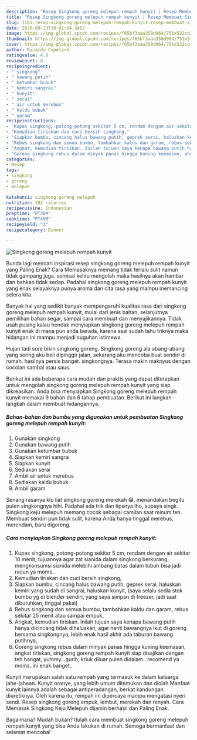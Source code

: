 ```yaml
---
description: "Resep Singkong goreng melepuh rempah kunyit | Resep Membuat Singkong goreng melepuh rempah kunyit Yang Bikin Ngiler"
title: "Resep Singkong goreng melepuh rempah kunyit | Resep Membuat Singkong goreng melepuh rempah kunyit Yang Bikin Ngiler"
slug: 1165-resep-singkong-goreng-melepuh-rempah-kunyit-resep-membuat-singkong-goreng-melepuh-rempah-kunyit-yang-bikin-ngiler
date: 2020-08-23T10:01:34.346Z
image: https://img-global.cpcdn.com/recipes/f65bf3aaa358d964/751x532cq70/singkong-goreng-melepuh-rempah-kunyit-foto-resep-utama.jpg
thumbnail: https://img-global.cpcdn.com/recipes/f65bf3aaa358d964/751x532cq70/singkong-goreng-melepuh-rempah-kunyit-foto-resep-utama.jpg
cover: https://img-global.cpcdn.com/recipes/f65bf3aaa358d964/751x532cq70/singkong-goreng-melepuh-rempah-kunyit-foto-resep-utama.jpg
author: Ricardo Copeland
ratingvalue: 4.8
reviewcount: 8
recipeingredient:
- " singkong"
- " bawang putih"
- " ketumbar bubuk"
- " kemiri sangrai"
- " kunyit"
- " serai"
- " air untuk merebus"
- " kaldu bubuk"
- " garam"
recipeinstructions:
- "Kupas singkong, potong-potong sekitar 5 cm, rendam dengan air sekitar 10 menit, tujuannya agar zat sianida dalam singkong berkurang, mengkonsumsi sianida melebihi ambang batas dalam tubuh bisa jadi racun ya moms.."
- "Kemudian tiriskan dan cuci bersih singkong,"
- "Siapkan bumbu, cincang halus bawang putih, geprek serai, haluskan kemiri yang sudah di sangrai, haluskan kunyit, (saya selalu sedia stok bumbu yg di blender sendiri, yang saya simpan di freezer, jadi saat dibutuhkan, tinggal pakai)"
- "Rebus singkong dan semua bumbu, tambahkan kaldu dan garam, rebus sekitar 25 menit atau sampai empuk,"
- "Angkat, kemudian tiriskan. Inilah tujuan saya kenapa bawang putih hanya dicincang tidak dihaluskan, agar nanti bawangnya ikut di goreng bersama singkongnya, lebih enak hasil akhir ada taburan bawang putihnya,"
- "Goreng singkong rebus dalam minyak panas hingga kuning keemasan, angkat tiriskan, singkong goreng rempah kunyit siap disajikan dengan teh hangat, yummy...gurih, kriuk diluar pulen didalam.. recomend ya moms..ini enak banget.."
categories:
- Resep
tags:
- singkong
- goreng
- melepuh

katakunci: singkong goreng melepuh 
nutrition: 282 calories
recipecuisine: Indonesian
preptime: "PT30M"
cooktime: "PT49M"
recipeyield: "3"
recipecategory: Dinner

---
```



![Singkong goreng melepuh rempah kunyit](https://img-global.cpcdn.com/recipes/f65bf3aaa358d964/751x532cq70/singkong-goreng-melepuh-rempah-kunyit-foto-resep-utama.jpg)

Bunda lagi mencari inspirasi resep singkong goreng melepuh rempah kunyit yang Paling Enak? Cara Memasaknya memang tidak terlalu sulit namun tidak gampang juga. semisal keliru mengolah maka hasilnya akan hambar dan bahkan tidak sedap. Padahal singkong goreng melepuh rempah kunyit yang enak selayaknya punya aroma dan cita rasa yang mampu memancing selera kita.

Banyak hal yang sedikit banyak mempengaruhi kualitas rasa dari singkong goreng melepuh rempah kunyit, mulai dari jenis bahan, selanjutnya pemilihan bahan segar, sampai cara membuat dan menyajikannya. Tidak usah pusing kalau hendak menyiapkan singkong goreng melepuh rempah kunyit enak di mana pun anda berada, karena asal sudah tahu triknya maka hidangan ini mampu menjadi suguhan istimewa.

Hujan tadi sore bikin singkong goreng. Singkong goreng ala abang-abang yang sering aku beli dipinggir jalan, sekarang aku mencoba buat sendiri di rumah. hasilnya persis banget. singkongnya. Terasa makin maknyus dengan cocolan sambal atau saus.


Berikut ini ada beberapa cara mudah dan praktis yang dapat diterapkan untuk mengolah singkong goreng melepuh rempah kunyit yang siap dikreasikan. Anda bisa menyiapkan Singkong goreng melepuh rempah kunyit memakai 9 bahan dan 6 tahap pembuatan. Berikut ini langkah-langkah dalam membuat hidangannya.

<!--inarticleads1-->

##### Bahan-bahan dan bumbu yang digunakan untuk pembuatan Singkong goreng melepuh rempah kunyit:

1. Gunakan  singkong
1. Gunakan  bawang putih
1. Gunakan  ketumbar bubuk
1. Siapkan  kemiri sangrai
1. Siapkan  kunyit
1. Sediakan  serai
1. Ambil  air untuk merebus
1. Sediakan  kaldu bubuk
1. Ambil  garam


Senang rasanya klo liat singkong goreng merekah 😁, menandakan begitu pulen singkongnya hihi. Padahal ada trik dan tipsnya lho, supaya singk. Singkong keju melepuh memang cocok sebagai camilan saat minum teh. Membuat sendiri pun tidak sulit, karena Anda hanya tinggal merebus, merendam, baru digoreng. 

<!--inarticleads2-->

##### Cara menyiapkan Singkong goreng melepuh rempah kunyit:

1. Kupas singkong, potong-potong sekitar 5 cm, rendam dengan air sekitar 10 menit, tujuannya agar zat sianida dalam singkong berkurang, mengkonsumsi sianida melebihi ambang batas dalam tubuh bisa jadi racun ya moms..
1. Kemudian tiriskan dan cuci bersih singkong,
1. Siapkan bumbu, cincang halus bawang putih, geprek serai, haluskan kemiri yang sudah di sangrai, haluskan kunyit, (saya selalu sedia stok bumbu yg di blender sendiri, yang saya simpan di freezer, jadi saat dibutuhkan, tinggal pakai)
1. Rebus singkong dan semua bumbu, tambahkan kaldu dan garam, rebus sekitar 25 menit atau sampai empuk,
1. Angkat, kemudian tiriskan. Inilah tujuan saya kenapa bawang putih hanya dicincang tidak dihaluskan, agar nanti bawangnya ikut di goreng bersama singkongnya, lebih enak hasil akhir ada taburan bawang putihnya,
1. Goreng singkong rebus dalam minyak panas hingga kuning keemasan, angkat tiriskan, singkong goreng rempah kunyit siap disajikan dengan teh hangat, yummy...gurih, kriuk diluar pulen didalam.. recomend ya moms..ini enak banget..


Kunyit merupakan salah satu rempah yang termasuk ke dalam keluarga jahe-jahean. Kunyit oranye, yang lebih umum ditemukan dan diolah Manfaat kunyit lainnya adalah sebagai antiperadangan, berkat kandungan diuretiknya. Oleh karena itu, rempah ini dipercaya mampu mengatasi nyeri sendi. Resep singkong goreng empuk, lembut, merekah dan renyah. Cara Memasak Singkong Keju Melepuh dijamin berhasil dan Paling Enak. 

Bagaimana? Mudah bukan? Itulah cara membuat singkong goreng melepuh rempah kunyit yang bisa Anda lakukan di rumah. Semoga bermanfaat dan selamat mencoba!
